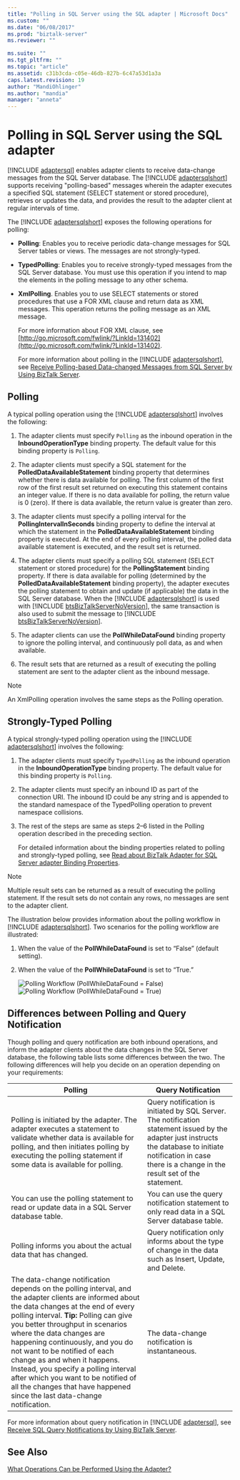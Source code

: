 ```yaml
---
title: "Polling in SQL Server using the SQL adapter | Microsoft Docs"
ms.custom: ""
ms.date: "06/08/2017"
ms.prod: "biztalk-server"
ms.reviewer: ""

ms.suite: ""
ms.tgt_pltfrm: ""
ms.topic: "article"
ms.assetid: c31b3cda-c05e-46db-827b-6c47a53d1a3a
caps.latest.revision: 19
author: "MandiOhlinger"
ms.author: "mandia"
manager: "anneta"
---
```

# Polling in SQL Server using the SQL adapter
[!INCLUDE [adaptersql](../../includes/adaptersql-md.md)] enables adapter clients to receive data-change messages from the SQL Server database. The [!INCLUDE [adaptersqlshort](../../includes/adaptersqlshort-md.md)] supports receiving "polling-based" messages wherein the adapter executes a specified SQL statement (SELECT statement or stored procedure), retrieves or updates the data, and provides the result to the adapter client at regular intervals of time.  
  
 The [!INCLUDE [adaptersqlshort](../../includes/adaptersqlshort-md.md)] exposes the following operations for polling:  
  
- **Polling**: Enables you to receive periodic data-change messages for SQL Server tables or views. The messages are not strongly-typed.  
  
- **TypedPolling**: Enables you to receive strongly-typed messages from the SQL Server database. You must use this operation if you intend to map the elements in the polling message to any other schema.  
  
- **XmlPolling**. Enables you to use SELECT statements or stored procedures that use a FOR XML clause and return data as XML messages. This operation returns the polling message as an XML message.  
  
   For more information about FOR XML clause, see [http://go.microsoft.com/fwlink/?LinkId=131402](http://go.microsoft.com/fwlink/?LinkId=131402).  
  
  For more information about polling in the [!INCLUDE [adaptersqlshort](../../includes/adaptersqlshort-md.md)], see [Receive Polling-based Data-changed Messages from SQL Server by Using BizTalk Server](../../adapters-and-accelerators/adapter-sql/receive-polling-based-data-changed-messages-from-sql-server-using-biztalk.md).  
  
## Polling  
 A typical polling operation using the [!INCLUDE [adaptersqlshort](../../includes/adaptersqlshort-md.md)] involves the following:  
  
1. The adapter clients must specify `Polling` as the inbound operation in the **InboundOperationType** binding property. The default value for this binding property is `Polling`.  
  
2. The adapter clients must specify a SQL statement for the **PolledDataAvailableStatement** binding property that determines whether there is data available for polling. The first column of the first row of the first result set returned on executing this statement contains an integer value. If there is no data available for polling, the return value is 0 (zero). If there is data available, the return value is greater than zero.  
  
3. The adapter clients must specify a polling interval for the **PollingIntervalInSeconds** binding property to define the interval at which the statement in the **PolledDataAvailableStatement** binding property is executed. At the end of every polling interval, the polled data available statement is executed, and the result set is returned.  
  
4. The adapter clients must specify a polling SQL statement (SELECT statement or stored procedure) for the <strong>PollingStatement</strong> binding property. If there is data available for polling (determined by the <strong>PolledDataAvailableStatement</strong> binding property), the adapter executes the polling statement to obtain and update (if applicable) the data in the SQL Server database. When the [!INCLUDE [adaptersqlshort](../../includes/adaptersqlshort-md.md)] is used with [!INCLUDE [btsBizTalkServerNoVersion](../../includes/btsbiztalkservernoversion-md.md)], the same transaction is also used to submit the message to [!INCLUDE [btsBizTalkServerNoVersion](../../includes/btsbiztalkservernoversion-md.md)].  
  
5. The adapter clients can use the **PollWhileDataFound** binding property to ignore the polling interval, and continuously poll data, as and when available.  
  
6. The result sets that are returned as a result of executing the polling statement are sent to the adapter client as the inbound message.  
  
> [!NOTE]
>  An XmlPolling operation involves the same steps as the Polling operation.  
  
## Strongly-Typed Polling  
 A typical strongly-typed polling operation using the [!INCLUDE [adaptersqlshort](../../includes/adaptersqlshort-md.md)] involves the following:  
  
1. The adapter clients must specify `TypedPolling` as the inbound operation in the **InboundOperationType** binding property. The default value for this binding property is `Polling`.  
  
2. The adapter clients must specify an inbound ID as part of the connection URI. The inbound ID could be any string and is appended to the standard namespace of the TypedPolling operation to prevent namespace collisions.  
  
3. The rest of the steps are same as steps 2–6 listed in the Polling operation described in the preceding section.  
  
   For detailed information about the binding properties related to polling and strongly-typed polling, see [Read about BizTalk Adapter for SQL Server adapter  Binding Properties](../../adapters-and-accelerators/adapter-sql/read-about-the-biztalk-adapter-for-sql-server-adapter-binding-properties.md).  
  
> [!NOTE]
>  Multiple result sets can be returned as a result of executing the polling statement. If the result sets do not contain any rows, no messages are sent to the adapter client.  
  
 The illustration below provides information about the polling workflow in [!INCLUDE [adaptersqlshort](../../includes/adaptersqlshort-md.md)]. Two scenarios for the polling workflow are illustrated:  
  
1. When the value of the **PollWhileDataFound** is set to “False” (default setting).  
  
2. When the value of the **PollWhileDataFound** is set to “True.”  
  
   ![Polling Workflow &#40;PollWhileDataFound &#61; False&#41;](../../adapters-and-accelerators/adapter-sql/media/15598c14-3a62-4b8d-90bf-84e004a386db.gif "15598c14-3a62-4b8d-90bf-84e004a386db") ![Polling Workflow &#40;PollWhileDataFound &#61; True&#41;](../../adapters-and-accelerators/adapter-sql/media/c20535be-ea45-4456-8b62-4d4585cb1d8c.gif "c20535be-ea45-4456-8b62-4d4585cb1d8c")  
  
## Differences between Polling and Query Notification  
 Though polling and query notification are both inbound operations, and inform the adapter clients about the data changes in the SQL Server database, the following table lists some differences between the two. The following differences will help you decide on an operation depending on your requirements:  
  
|Polling|Query Notification|  
|-------------|------------------------|  
|Polling is initiated by the adapter. The adapter executes a statement to validate whether data is available for polling, and then initiates polling by executing the polling statement if some data is available for polling.|Query notification is initiated by SQL Server. The notification statement issued by the adapter just instructs the database to initiate notification in case there is a change in the result set of the statement.|  
|You can use the polling statement to read or update data in a SQL Server database table.|You can use the query notification statement to only read data in a SQL Server database table.|  
|Polling informs you about the actual data that has changed.|Query notification only informs about the type of change in the data such as Insert, Update, and Delete.|  
|The data-change notification depends on the polling interval, and the adapter clients are informed about the data changes at the end of every polling interval. **Tip:**  Polling can give you better throughput in scenarios where the data changes are happening continuously, and you do not want to be notified of each change as and when it happens. Instead, you specify a polling interval after which you want to be notified of all the changes that have happened since the last data-change notification.|The data-change notification is instantaneous.|  
  
 For more information about query notification in [!INCLUDE [adaptersql](../../includes/adaptersql-md.md)], see [Receive SQL Query Notifications by Using BizTalk Server](../../adapters-and-accelerators/adapter-sql/receive-sql-query-notifications-using-biztalk-server.md).  
  
## See Also  
 [What Operations Can be Performed Using the Adapter?](https://msdn.microsoft.com/library/cc185435(v=bts.10).aspx)